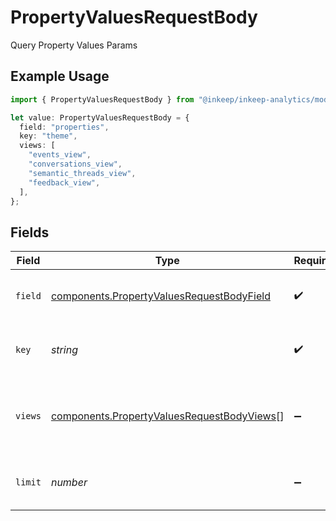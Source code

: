 # PropertyValuesRequestBody

Query Property Values Params

## Example Usage

```typescript
import { PropertyValuesRequestBody } from "@inkeep/inkeep-analytics/models/components";

let value: PropertyValuesRequestBody = {
  field: "properties",
  key: "theme",
  views: [
    "events_view",
    "conversations_view",
    "semantic_threads_view",
    "feedback_view",
  ],
};
```

## Fields

| Field                                                                                                    | Type                                                                                                     | Required                                                                                                 | Description                                                                                              | Example                                                                                                  |
| -------------------------------------------------------------------------------------------------------- | -------------------------------------------------------------------------------------------------------- | -------------------------------------------------------------------------------------------------------- | -------------------------------------------------------------------------------------------------------- | -------------------------------------------------------------------------------------------------------- |
| `field`                                                                                                  | [components.PropertyValuesRequestBodyField](../../models/components/propertyvaluesrequestbodyfield.md)   | :heavy_check_mark:                                                                                       | Which JSON field to query values from                                                                    | properties                                                                                               |
| `key`                                                                                                    | *string*                                                                                                 | :heavy_check_mark:                                                                                       | The property key to get values for                                                                       | theme                                                                                                    |
| `views`                                                                                                  | [components.PropertyValuesRequestBodyViews](../../models/components/propertyvaluesrequestbodyviews.md)[] | :heavy_minus_sign:                                                                                       | Optional list of views to query (defaults to all views)                                                  | [<br/>"events_view",<br/>"conversations_view",<br/>"semantic_threads_view",<br/>"feedback_view"<br/>]    |
| `limit`                                                                                                  | *number*                                                                                                 | :heavy_minus_sign:                                                                                       | Maximum number of values to return                                                                       | 100                                                                                                      |